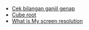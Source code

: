 - [Cek bilangan ganjil genap](https://kaihans3n.github.io/odd_even.html)<br>
- [Cube root](https://kaihans3n.github.io/cbrt) <br>
- [What is My screen resolution](https://kaihans3n.github.io/ScreenResolution.html) 
